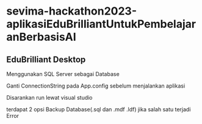 # sevima-hackathon2023-aplikasiEduBrilliantUntukPembelajaranBerbasisAI
## EduBrilliant Desktop
Menggunakan SQL Server sebagai Database

Ganti ConnectionString pada App.config sebelum menjalankan aplikasi

Disarankan run lewat visual studio

terdapat 2 opsi Backup Database(.sql dan .mdf .ldf) jika salah satu terjadi Error
